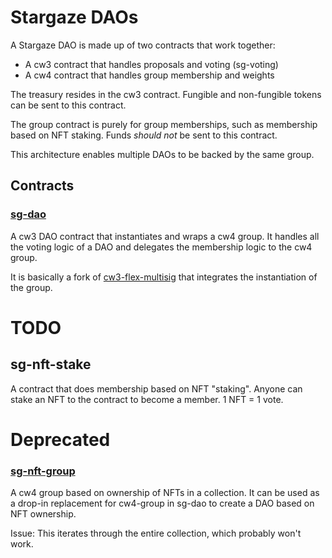 # Stargaze DAOs

A Stargaze DAO is made up of two contracts that work together:

- A cw3 contract that handles proposals and voting (sg-voting)
- A cw4 contract that handles group membership and weights

The treasury resides in the cw3 contract. Fungible and non-fungible tokens can be sent to this contract.

The group contract is purely for group memberships, such as membership based on NFT staking. Funds _should not_ be sent to this contract.

This architecture enables multiple DAOs to be backed by the same group.

## Contracts

### [sg-dao](./contracts/sg-dao/README.md)

A cw3 DAO contract that instantiates and wraps a cw4 group. It handles all the voting logic of a DAO and delegates the membership logic to the cw4 group.

It is basically a fork of [cw3-flex-multisig](https://github.com/CosmWasm/cw-plus/tree/main/contracts/cw3-flex-multisig) that integrates the instantiation of the group.

# TODO

## sg-nft-stake

A contract that does membership based on NFT "staking". Anyone can stake an NFT to the contract to become a member. 1 NFT = 1 vote.

# Deprecated

### [sg-nft-group](./contracts/sg-nft-group/README.md)

A cw4 group based on ownership of NFTs in a collection. It can be used as a drop-in replacement for cw4-group in sg-dao to create a DAO based on NFT ownership.

Issue: This iterates through the entire collection, which probably won't work.
